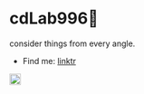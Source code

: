 # cdLab996👋

consider things from every angle.

- Find me: [linktr](https://linktr.ee/wuchendi)

<!-- ![GitHub Org's stars](https://img.shields.io/github/stars/WuChenDi?style=social)

Find me: [telegram](https://t.me/wuchendi) / Discord(wudi#4647) -->


<code><img height="20" src="https://komarev.com/ghpvc/?username=cdLab996"></code>
